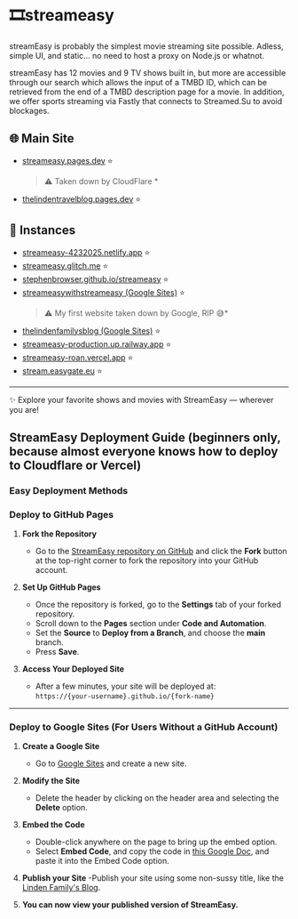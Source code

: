 # 🎞️streameasy
streamEasy is probably the simplest movie streaming site possible. 
Adless, simple UI, and static... no need to host a proxy on Node.js or whatnot.

streamEasy has 12 movies and 9 TV shows built in, but more are accessible through our search which allows the input of a TMBD ID, which can be retrieved from the end of a TMBD description page for a movie. In addition, we offer sports streaming via Fastly that connects to Streamed.Su to avoid blockages.

## 🌐 Main Site
- [streameasy.pages.dev](https://streameasy.pages.dev) ⭐
  > ⚠️ Taken down by CloudFlare *
- [thelindentravelblog.pages.dev](https://thelindentravelblog.pages.dev) ⭐
## 🚀 Instances
- [streameasy-4232025.netlify.app](https://streameasy-4232025.netlify.app) ⭐  
- [streameasy.glitch.me](https://streameasy.glitch.me) ⭐  
- [stephenbrowser.github.io/streameasy](https://stephenbrowser.github.io/streameasy) ⭐  
- [streameasywithstreameasy (Google Sites)](https://sites.google.com/view/streameasywithstreameasy) ⭐  
  > ⚠️ My first website taken down by Google, RIP 😅*
- [thelindenfamilysblog (Google Sites)](https://sites.google.com/view/thelindenfamilysblog) ⭐  
- [streameasy-production.up.railway.app](https://streameasy-production.up.railway.app) ⭐  
- [streameasy-roan.vercel.app](https://streameasy-roan.vercel.app) ⭐  
- [stream.easygate.eu](https://stream.easygate.eu) ⭐  

---

✨ Explore your favorite shows and movies with StreamEasy — wherever you are!

## StreamEasy Deployment Guide (beginners only, because almost everyone knows how to deploy to Cloudflare or Vercel)

### Easy Deployment Methods

### Deploy to GitHub Pages
1. **Fork the Repository**
   - Go to the [StreamEasy repository on GitHub](https://github.com/your-username/streameasy) and click the **Fork** button at the top-right corner to fork the repository into your GitHub account.

2. **Set Up GitHub Pages**
   - Once the repository is forked, go to the **Settings** tab of your forked repository.
   - Scroll down to the **Pages** section under **Code and Automation**.
   - Set the **Source** to **Deploy from a Branch**, and choose the **main** branch.
   - Press **Save**.

3. **Access Your Deployed Site**
   - After a few minutes, your site will be deployed at:  
     `https://{your-username}.github.io/{fork-name}`

---

### Deploy to Google Sites (For Users Without a GitHub Account)
1. **Create a Google Site**
   - Go to [Google Sites](https://sites.google.com) and create a new site.

2. **Modify the Site**
   - Delete the header by clicking on the header area and selecting the **Delete** option.
   
3. **Embed the Code**
   - Double-click anywhere on the page to bring up the embed option.
   - Select **Embed Code**, and copy the code in [this Google Doc](https://docs.google.com/document/d/1BmnW7TuDSONOdxSORO7QHKulBxeS5ndoHIf4PkXW5AM/edit?tab=t.ezsrkortvxy), and paste it into the Embed Code option.
4. **Publish your Site**
   -Publish your site using some non-sussy title, like the [Linden Family's Blog](https://sites.google.com/view/thelindenfamilysblog).
5. **You can now view your published version of StreamEasy.**

  

